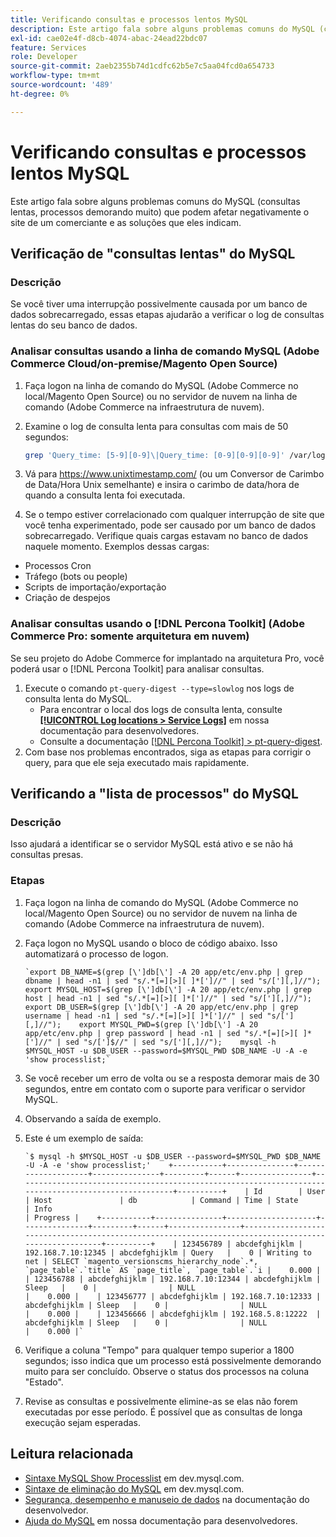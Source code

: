 ```yaml
---
title: Verificando consultas e processos lentos MySQL
description: Este artigo fala sobre alguns problemas comuns do MySQL (consultas lentas, processos demorando muito) que podem afetar negativamente o site de um comerciante e as soluções que eles indicam.
exl-id: cae02e4f-d8cb-4074-abac-24ead22bdc07
feature: Services
role: Developer
source-git-commit: 2aeb2355b74d1cdfc62b5e7c5aa04fcd0a654733
workflow-type: tm+mt
source-wordcount: '489'
ht-degree: 0%

---
```


# Verificando consultas e processos lentos MySQL

Este artigo fala sobre alguns problemas comuns do MySQL (consultas lentas, processos demorando muito) que podem afetar negativamente o site de um comerciante e as soluções que eles indicam.

## Verificação de &quot;consultas lentas&quot; do MySQL

### Descrição

Se você tiver uma interrupção possivelmente causada por um banco de dados sobrecarregado, essas etapas ajudarão a verificar o log de consultas lentas do seu banco de dados.

### Analisar consultas usando a linha de comando MySQL (Adobe Commerce Cloud/on-premise/Magento Open Source)

1. Faça logon na linha de comando do MySQL (Adobe Commerce no local/Magento Open Source) ou no servidor de nuvem na linha de comando (Adobe Commerce na infraestrutura de nuvem).
1. Examine o log de consulta lenta para consultas com mais de 50 segundos:

   ```bash
   grep 'Query_time: [5-9][0-9]\|Query_time: [0-9][0-9][0-9]' /var/log/mysql/mysql-slow.log -A 3
   ```

1. Vá para <https://www.unixtimestamp.com/> (ou um Conversor de Carimbo de Data/Hora Unix semelhante) e insira o carimbo de data/hora de quando a consulta lenta foi executada.
1. Se o tempo estiver correlacionado com qualquer interrupção de site que você tenha experimentado, pode ser causado por um banco de dados sobrecarregado. Verifique quais cargas estavam no banco de dados naquele momento. Exemplos dessas cargas:

* Processos Cron
* Tráfego (bots ou people)
* Scripts de importação/exportação
* Criação de despejos


### Analisar consultas usando o [!DNL Percona Toolkit] (Adobe Commerce Pro: somente arquitetura em nuvem)

Se seu projeto do Adobe Commerce for implantado na arquitetura Pro, você poderá usar o [!DNL Percona Toolkit] para analisar consultas.

1. Execute o comando `pt-query-digest --type=slowlog` nos logs de consulta lenta do MySQL.
   * Para encontrar o local dos logs de consulta lenta, consulte **[[!UICONTROL Log locations > Service Logs]](https://experienceleague.adobe.com/docs/commerce-cloud-service/user-guide/develop/test/log-locations.html?lang=pt-BR)** em nossa documentação para desenvolvedores.
   * Consulte a documentação [[!DNL Percona Toolkit] > pt-query-digest](https://www.percona.com/doc/percona-toolkit/LATEST/pt-query-digest.html#pt-query-digest).
1. Com base nos problemas encontrados, siga as etapas para corrigir o query, para que ele seja executado mais rapidamente.

## Verificando a &quot;lista de processos&quot; do MySQL

### Descrição

Isso ajudará a identificar se o servidor MySQL está ativo e se não há consultas presas.

### Etapas

1. Faça logon na linha de comando do MySQL (Adobe Commerce no local/Magento Open Source) ou no servidor de nuvem na linha de comando (Adobe Commerce na infraestrutura de nuvem).
1. Faça logon no MySQL usando o bloco de código abaixo. Isso automatizará o processo de logon.

   ```MySQL
   `export DB_NAME=$(grep [\']db[\'] -A 20 app/etc/env.php | grep dbname | head -n1 | sed "s/.*[=][>][ ]*[']//" | sed "s/['][,]//");    export MYSQL_HOST=$(grep [\']db[\'] -A 20 app/etc/env.php | grep host | head -n1 | sed "s/.*[=][>][ ]*[']//" | sed "s/['][,]//");    export DB_USER=$(grep [\']db[\'] -A 20 app/etc/env.php | grep username | head -n1 | sed "s/.*[=][>][ ]*[']//" | sed "s/['][,]//");    export MYSQL_PWD=$(grep [\']db[\'] -A 20 app/etc/env.php | grep password | head -n1 | sed "s/.*[=][>][ ]*[']//" | sed "s/[']$//" | sed "s/['][,]//");    mysql -h $MYSQL_HOST -u $DB_USER --password=$MYSQL_PWD $DB_NAME -U -A -e 'show processlist;`
   ```

1. Se você receber um erro de volta ou se a resposta demorar mais de 30 segundos, entre em contato com o suporte para verificar o servidor MySQL.
1. Observando a saída de exemplo.

1. Este é um exemplo de saída:

   ```MySQL
   `$ mysql -h $MYSQL_HOST -u $DB_USER --password=$MYSQL_PWD $DB_NAME -U -A -e 'show processlist;'    +-----------+---------------+--------------------+---------------+---------+------+----------------+------------------------------------------------------------------------------------------------------+----------+    | Id        | User          | Host               | db            | Command | Time | State          | Info                                                                                                 | Progress |    +-----------+---------------+--------------------+---------------+---------+------+----------------+------------------------------------------------------------------------------------------------------+----------+    | 123456789 | abcdefghijklm | 192.168.7.10:12345 | abcdefghijklm | Query   |    0 | Writing to net | SELECT `magento_versionscms_hierarchy_node`.*, `page_table`.`title` AS `page_title`, `page_table`.`i |    0.000 |    | 123456788 | abcdefghijklm | 192.168.7.10:12344 | abcdefghijklm | Sleep   |    0 |                | NULL                                                                                                 |    0.000 |    | 123456777 | abcdefghijklm | 192.168.7.10:12333 | abcdefghijklm | Sleep   |    0 |                | NULL                                                                                                 |    0.000 |    | 123456666 | abcdefghijklm | 192.168.5.8:12222  | abcdefghijklm | Sleep   |    0 |                | NULL                                                                                                 |    0.000 |`
   ```

1. Verifique a coluna &quot;Tempo&quot; para qualquer tempo superior a 1800 segundos; isso indica que um processo está possivelmente demorando muito para ser concluído. Observe o status dos processos na coluna &quot;Estado&quot;.
1. Revise as consultas e possivelmente elimine-as se elas não forem executadas por esse período. É possível que as consultas de longa execução sejam esperadas.


## Leitura relacionada

* [Sintaxe MySQL Show Processlist](https://dev.mysql.com/doc/refman/8.0/en/show-processlist.html) em dev.mysql.com.
* [Sintaxe de eliminação do MySQL](https://dev.mysql.com/doc/refman/8.0/en/kill.html) em dev.mysql.com.
* [Segurança, desempenho e manuseio de dados](https://developer.adobe.com/commerce/php/best-practices/extensions/security/) na documentação do desenvolvedor.
* [Ajuda do MySQL](https://experienceleague.adobe.com/pt-br/docs/commerce-operations/installation-guide/prerequisites/database-server/mysql) em nossa documentação para desenvolvedores.
